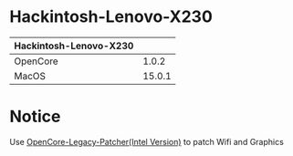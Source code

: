 # Hackintosh-Lenovo-X230

|  Hackintosh-Lenovo-X230  |         |
|  ----                    | ------- |
|  OpenCore                | 1.0.2   |
|  MacOS                   | 15.0.1  |

# Notice
Use <a href="https://oss.simplehac.cn/d/HackintoshTools/OCLP-IntelWireless-2.1.0-Chinese.zip?sign=AQ1dUQAh3hrMKY82PzmApvHeaJe0SKxwH_PS4wBV3T0=:0">OpenCore-Legacy-Patcher(Intel Version)</a> to patch Wifi and Graphics 